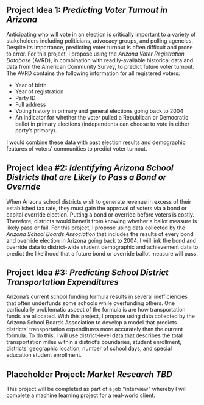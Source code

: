 ## Project Idea 1: *Predicting Voter Turnout in Arizona*



Anticipating who will vote in an election is critically important to a variety of stakeholders including politicians, advocacy groups, and polling agencies.  Despite its importance, predicting voter turnout is often difficult and prone to error.  For this project, I propose using the *Arizona Voter Registration Database* (AVRD), in combination with readily-available historical data and data from the American Community Survey, to predict future voter turnout.  The AVRD contains the following information for all registered voters: 

-	Year of birth
-	Year of registration 
-	Party ID
-	Full address 
-	Voting history in primary and general elections going back to 2004
-	An indicator for whether the voter pulled a Republican or Democratic ballot in primary elections (independents can choose to vote in either party’s primary).

I would combine these data with past election results and demographic features of voters’ communities to predict voter turnout.

## Project Idea #2: *Identifying Arizona School Districts that are Likely to Pass a Bond or Override*

When Arizona school districts wish to generate revenue in excess of their established tax rate, they must gain the approval of voters via a bond or capital override election.  Putting a bond or override before voters is costly.  Therefore, districts would benefit from knowing whether a ballot measure is likely pass or fail.  For this project, I propose using data collected by the *Arizona School Boards Association* that includes the results of every bond and override election in Arizona going back to 2004.  I will link the bond and override data to district-wide student demographic and achievement data to predict the likelihood that a future bond or override ballot measure will pass.

## Project Idea #3: *Predicting School District Transportation Expenditures*

Arizona’s current school funding formula results in several inefficiencies that often underfunds some schools while overfunding others.  One particularly problematic aspect of the formula is are how transportation funds are allocated.  With this project, I propose using data collected by the Arizona School Boards Association to develop a model that predicts districts’ transportation expenditures more accurately than the current formula.  To do this, I will use district-level data that describes the total transportation miles within a district’s boundaries, student enrollment, districts’ geographic location, number of school days, and special education student enrollment.

## Placeholder Project: *Market Research TBD*

This project will be completed as part of a job "interview" whereby I will complete a machine learning project for a real-world client.  



